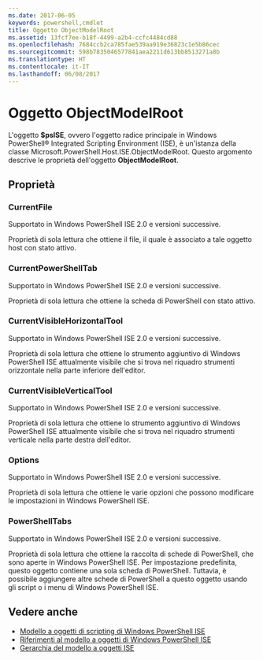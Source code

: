```yaml
---
ms.date: 2017-06-05
keywords: powershell,cmdlet
title: Oggetto ObjectModelRoot
ms.assetid: 13fcf7ee-b18f-4499-a2b4-ccfc4484cd88
ms.openlocfilehash: 7684ccb2ca785fae539aa919e36823c1e5b86cec
ms.sourcegitcommit: 598b7835046577841aea2211d613bb8513271a8b
ms.translationtype: HT
ms.contentlocale: it-IT
ms.lasthandoff: 06/08/2017
---
```

# <a name="the-objectmodelroot-object"></a>Oggetto ObjectModelRoot
  L'oggetto **$psISE**, ovvero l'oggetto radice principale in Windows PowerShell® Integrated Scripting Environment (ISE), è un'istanza della classe Microsoft.PowerShell.Host.ISE.ObjectModelRoot. Questo argomento descrive le proprietà dell'oggetto **ObjectModelRoot**.

## <a name="properties"></a>Proprietà

### <a name="currentfile"></a>CurrentFile
  Supportato in Windows PowerShell ISE 2.0 e versioni successive. 

 Proprietà di sola lettura che ottiene il file, il quale è associato a tale oggetto host con stato attivo.

### <a name="currentpowershelltab"></a>CurrentPowerShellTab
  Supportato in Windows PowerShell ISE 2.0 e versioni successive. 

 Proprietà di sola lettura che ottiene la scheda di PowerShell con stato attivo.

### <a name="currentvisiblehorizontaltool"></a>CurrentVisibleHorizontalTool
  Supportato in Windows PowerShell ISE 2.0 e versioni successive. 

 Proprietà di sola lettura che ottiene lo strumento aggiuntivo di Windows PowerShell ISE attualmente visibile che si trova nel riquadro strumenti orizzontale nella parte inferiore dell'editor.

### <a name="currentvisibleverticaltool"></a>CurrentVisibleVerticalTool
  Supportato in Windows PowerShell ISE 2.0 e versioni successive. 

 Proprietà di sola lettura che ottiene lo strumento aggiuntivo di Windows PowerShell ISE attualmente visibile che si trova nel riquadro strumenti verticale nella parte destra dell'editor.

### <a name="options"></a>Options
  Supportato in Windows PowerShell ISE 2.0 e versioni successive. 

 Proprietà di sola lettura che ottiene le varie opzioni che possono modificare le impostazioni in Windows PowerShell ISE.

### <a name="powershelltabs"></a>PowerShellTabs
  Supportato in Windows PowerShell ISE 2.0 e versioni successive. 

 Proprietà di sola lettura che ottiene la raccolta di schede di PowerShell, che sono aperte in Windows PowerShell ISE. Per impostazione predefinita, questo oggetto contiene una sola scheda di PowerShell. Tuttavia, è possibile aggiungere altre schede di PowerShell a questo oggetto usando gli script o i menu di Windows PowerShell ISE.

## <a name="see-also"></a>Vedere anche
- [Modello a oggetti di scripting di Windows PowerShell ISE](The-Windows-PowerShell-ISE-Scripting-Object-Model.md) 
- [Riferimenti al modello a oggetti di Windows PowerShell ISE](Windows-PowerShell-ISE-Object-Model-Reference.md) 
- [Gerarchia del modello a oggetti ISE](The-ISE-Object-Model-Hierarchy.md)

  
